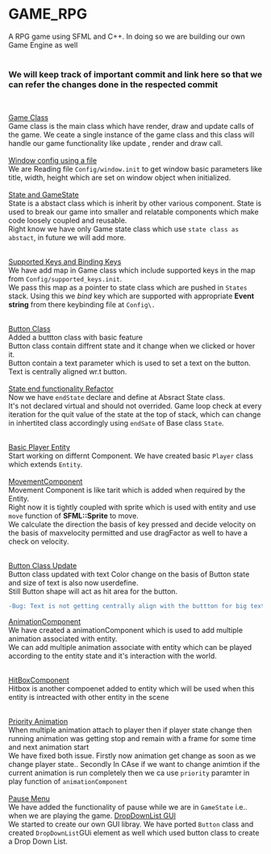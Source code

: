 # GAME_RPG
A RPG game using SFML and C++. In doing so we are building our own Game Engine as well<br /><br />

### We will keep track of important commit and link here so that we can refer the changes done in the respected commit
<br />

[Game Class](../../tree/e0dd4603728a098a480f7d6e1a960996c10dbe7e)<br />
Game class is the main class which have render, draw and update calls of the game.
We ceate a single instance of the game class and this class will handle our game functionality
like update , render and draw call. <br /><br />
[Window config using a file](../../tree/4a0be8d80e745c689247367d74123dd50ec48900)<br />
We are Reading file `Config/window.init` to get window basic parameters like title, width,
height which are set on window object when initialized. <br /><br />
[State and GameState](../../tree/2af6e06ac5245df241b0aca5ac0d4a1627f54839)<br />
State is a abstact class which is inherit by other various component.
State is used to break our game into smaller and relatable components which make code
loosely coupled and reusable.<br />
Right know we have only Game state class which use `state class as abstact`,
in future we will add more.<br /><br />

[Supported Keys and Binding Keys](../../tree/98f5c5c15fc350e12e8da21325c066ea717e48af)<br />
We have add map in Game class which include supported keys in the map from `Config/supported_keys.init`.<br />
We pass this map as a pointer to state class which are pushed in `States` stack.
Using this we <i>bind</i> key which are supported with appropriate <b>Event string</b> from there keybinding file at
`Config\.`
<br /><br />

[Button Class](../../tree/61a2632b6951f0f3f48963eaa9d47453899bf35d)<br />
Added a buttton class with basic feature<br />
Button class contain diffrent state and it change when we clicked or hover it.<br />
Button contain a text parameter which is used to set a text on the button. Text is centrally aligned wr.t button.
<br /><br />
[State end functionality Refactor](../../tree/860d5c120d8759df8fd86a301243c2202020e851)<br />
Now we have `endState` declare and define at Absract State class.<br />
It's not declared virtual and should not overrided. Game loop check at every iteration for the quit value of the state
at the top of stack,
which can change in inhertited class accordingly using `endSate` of Base class `State`.
<br /><br />

[Basic Player Entity](../../tree/a28c5fe8d056412394cb2b026451edbc3db95e49)<br />
Start working on differnt Component. We have created basic `Player` class which extends `Entity`.
<br />
<br />
[MovementComponent](../../tree/dc3042a029180d27b756c070008ab53e555ce47d)<br />
Movement Component is like tarit which is added when required by the Entity.<br />
Right now it is tightly coupled with sprite which is used with entity and use `move` function of <b>SFML::Sprite</b> to
move.</br>
We calculate the direction the basis of key pressed and decide velocity on the basis of maxvelocity permitted and use
dragFactor as well to have a check on velocity.
<br />
<br />

[Button Class Update](../../tree/1fdc24edd74a3d03b2aaa2242ec45774d2aa1fc5)<br />
Button class updated with text Color change on the basis of Button state and size of text is also now userdefine.<br />
Still Button shape will act as hit area for the button.
```diff
-Bug: Text is not getting centrally align with the buttton for big text size especially vertically.
```

[AnimationComponent](../../tree/85dc3e3c9c36086f2c7408ec34467a08a6bc4914)<br />
We have created a animationComponent which is used to add multiple animation associated with entity.<br />
We can add multiple animation associate with entity which can be played according to the entity state and it's
interaction with the world.<br /><br />

[HitBoxComponent](../../tree/99bbc4eacf66fe957a1826c4d36da59a4147cb59)<br />
Hitbox is another compoenet added to entity which will be used when this entity is intreacted with other entity in the
scene<br /><br />

[Priority Animation ](../../tree/429019d652b72443c5125912dff154819146ee18)<br />
When multiple animation attach to player then if player state change then running animation was getting stop and remain
with a frame for some time and next animation start <br />
We have fixed both issue. Firstly now animation get change as soon as we change player state.. Secondly In CAse if we
want to change animtion if the current animation is run completely then we ca use `priority` paramter in play function
of `animationComponent` <br/><br/>
[Pause Menu](../../tree/9fb25b4d67fe9f01cd54496b38175464b4e95a4b)<br />
We have added the functionality of pause while we are in `GameState` i.e.. when we are playing the game.
[DropDownList GUI](../../tree/30e229ec51d19a584682740a72b05c9c7a9e40d8)<br />
We started to create our own GUI libray. We have ported `Button` class and created `DropDownList`GUi element as well which used button class to create a Drop Down List.